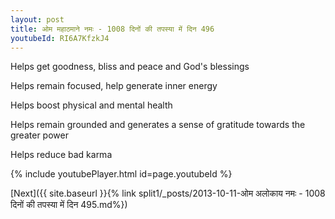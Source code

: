 ```yaml
---
layout: post
title: ओम महाठमाने नमः - 1008 दिनों की तपस्या में दिन 496
youtubeId: RI6A7KfzkJ4
---
```

 
 
Helps get goodness, bliss and peace and God's blessings
 
Helps remain focused, help generate inner energy 
 
Helps boost physical and mental health 
 
Helps remain grounded and generates a sense of gratitude towards the greater power 
 
Helps reduce bad karma
 
 
 
 


{% include youtubePlayer.html id=page.youtubeId %}
 
[Next]({{ site.baseurl }}{% link  split1/_posts/2013-10-11-ओम अलोकाय नमः - 1008 दिनों की तपस्या में दिन 495.md%})
 
